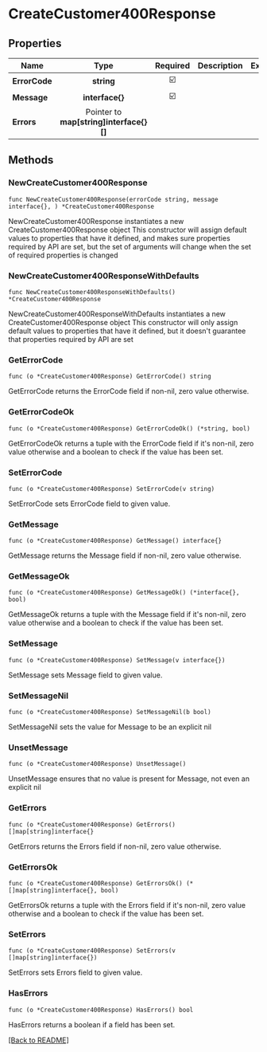 # CreateCustomer400Response


## Properties
| Name | Type | Required | Description | Examples |
|------------|:-------------:|:-------------:|-------------|:-------------:|
| **ErrorCode** | **string** | ☑️ |  |  |
| **Message** | **interface{}** | ☑️ |  |  |
| **Errors** | Pointer to **map[string]interface{}[]** |  |  |  |

## Methods

### NewCreateCustomer400Response

`func NewCreateCustomer400Response(errorCode string, message interface{}, ) *CreateCustomer400Response`

NewCreateCustomer400Response instantiates a new CreateCustomer400Response object
This constructor will assign default values to properties that have it defined,
and makes sure properties required by API are set, but the set of arguments
will change when the set of required properties is changed

### NewCreateCustomer400ResponseWithDefaults

`func NewCreateCustomer400ResponseWithDefaults() *CreateCustomer400Response`

NewCreateCustomer400ResponseWithDefaults instantiates a new CreateCustomer400Response object
This constructor will only assign default values to properties that have it defined,
but it doesn't guarantee that properties required by API are set

### GetErrorCode

`func (o *CreateCustomer400Response) GetErrorCode() string`

GetErrorCode returns the ErrorCode field if non-nil, zero value otherwise.

### GetErrorCodeOk

`func (o *CreateCustomer400Response) GetErrorCodeOk() (*string, bool)`

GetErrorCodeOk returns a tuple with the ErrorCode field if it's non-nil, zero value otherwise
and a boolean to check if the value has been set.

### SetErrorCode

`func (o *CreateCustomer400Response) SetErrorCode(v string)`

SetErrorCode sets ErrorCode field to given value.


### GetMessage

`func (o *CreateCustomer400Response) GetMessage() interface{}`

GetMessage returns the Message field if non-nil, zero value otherwise.

### GetMessageOk

`func (o *CreateCustomer400Response) GetMessageOk() (*interface{}, bool)`

GetMessageOk returns a tuple with the Message field if it's non-nil, zero value otherwise
and a boolean to check if the value has been set.

### SetMessage

`func (o *CreateCustomer400Response) SetMessage(v interface{})`

SetMessage sets Message field to given value.


### SetMessageNil

`func (o *CreateCustomer400Response) SetMessageNil(b bool)`

 SetMessageNil sets the value for Message to be an explicit nil

### UnsetMessage
`func (o *CreateCustomer400Response) UnsetMessage()`

UnsetMessage ensures that no value is present for Message, not even an explicit nil
### GetErrors

`func (o *CreateCustomer400Response) GetErrors() []map[string]interface{}`

GetErrors returns the Errors field if non-nil, zero value otherwise.

### GetErrorsOk

`func (o *CreateCustomer400Response) GetErrorsOk() (*[]map[string]interface{}, bool)`

GetErrorsOk returns a tuple with the Errors field if it's non-nil, zero value otherwise
and a boolean to check if the value has been set.

### SetErrors

`func (o *CreateCustomer400Response) SetErrors(v []map[string]interface{})`

SetErrors sets Errors field to given value.

### HasErrors

`func (o *CreateCustomer400Response) HasErrors() bool`

HasErrors returns a boolean if a field has been set.


[[Back to README]](../../README.md)


